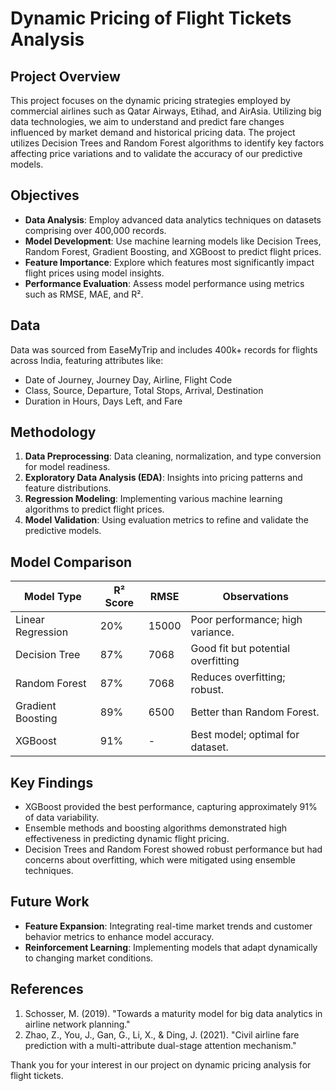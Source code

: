# Dynamic Pricing of Flight Tickets Analysis

## Project Overview
This project focuses on the dynamic pricing strategies employed by commercial airlines such as Qatar Airways, Etihad, and AirAsia. Utilizing big data technologies, we aim to understand and predict fare changes influenced by market demand and historical pricing data. The project utilizes Decision Trees and Random Forest algorithms to identify key factors affecting price variations and to validate the accuracy of our predictive models.

## Objectives
- **Data Analysis**: Employ advanced data analytics techniques on datasets comprising over 400,000 records.
- **Model Development**: Use machine learning models like Decision Trees, Random Forest, Gradient Boosting, and XGBoost to predict flight prices.
- **Feature Importance**: Explore which features most significantly impact flight prices using model insights.
- **Performance Evaluation**: Assess model performance using metrics such as RMSE, MAE, and R².

## Data
Data was sourced from EaseMyTrip and includes 400k+ records for flights across India, featuring attributes like:
- Date of Journey, Journey Day, Airline, Flight Code
- Class, Source, Departure, Total Stops, Arrival, Destination
- Duration in Hours, Days Left, and Fare

## Methodology
1. **Data Preprocessing**: Data cleaning, normalization, and type conversion for model readiness.
2. **Exploratory Data Analysis (EDA)**: Insights into pricing patterns and feature distributions.
3. **Regression Modeling**: Implementing various machine learning algorithms to predict flight prices.
4. **Model Validation**: Using evaluation metrics to refine and validate the predictive models.

## Model Comparison
| Model Type        | R² Score | RMSE  | Observations                      |
|-------------------|----------|-------|-----------------------------------|
| Linear Regression | 20%      | 15000 | Poor performance; high variance.  |
| Decision Tree     | 87%      | 7068  | Good fit but potential overfitting|
| Random Forest     | 87%      | 7068  | Reduces overfitting; robust.      |
| Gradient Boosting | 89%      | 6500  | Better than Random Forest.        |
| XGBoost           | 91%      | -     | Best model; optimal for dataset.  |

## Key Findings
- XGBoost provided the best performance, capturing approximately 91% of data variability.
- Ensemble methods and boosting algorithms demonstrated high effectiveness in predicting dynamic flight pricing.
- Decision Trees and Random Forest showed robust performance but had concerns about overfitting, which were mitigated using ensemble techniques.

## Future Work
- **Feature Expansion**: Integrating real-time market trends and customer behavior metrics to enhance model accuracy.
- **Reinforcement Learning**: Implementing models that adapt dynamically to changing market conditions.

## References
1. Schosser, M. (2019). "Towards a maturity model for big data analytics in airline network planning."
2. Zhao, Z., You, J., Gan, G., Li, X., & Ding, J. (2021). "Civil airline fare prediction with a multi-attribute dual-stage attention mechanism."

Thank you for your interest in our project on dynamic pricing analysis for flight tickets.

